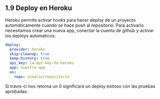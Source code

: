 ## 1.9 Deploy en Heroku

Heroku permite activar hooks para hacer deploy de un proyecto
automáticamente cuando se hace push al repositorio. Para activarlo
necesitamos crear una nueva app, conectar la cuenta de github y activar
los deploys automáticos.

``` yaml
deploy:
  provider: heroku
  skip-cleanup: true
  keep-history: true
  api_key: la-api-key-de-heroku
  app: nuestra-app
  on:
    repo: usuario/repositorio
```

Si travis-ci nos retorna un 0 significará un deploy exitoso con las
pruebas aprobadas.

